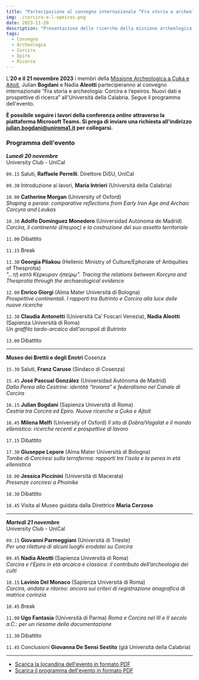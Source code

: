 ```yaml
---
title: "Partecipazione al convegno internazionale “Fra storia e archeologia: Corcira e l’epeiros. Nuovi dati e prospettive di ricerca”"
img: ./corcira-e-l-epeiros.png
date: 2023-11-20
description: "Presentazione delle ricerche della missione archeologica a Çuka e Ajtoit al convegno internazionale “Fra storia e archeologia: Corcira e l’epeiros. Nuovi dati e prospettive di ricerca”"
tags:
  - Convegno
  - Archeologia
  - Corcira
  - Epiro
  - Ricerca
---
```



L'**20 e il 21 novembre 2023** i membri della [Missione Archeologica a Çuka e Ajtoit](../../ricerca/missione-archeologica-sapienza-a-cuka-e-ajtoit-albania/), Julian **Bogdani** e Nadia **Aleotti** parteciperanno al convegno internazionale “Fra storia e archeologia: Corcira e l’epeiros. Nuovi dati e prospettive di ricerca” all'Università della Calabria. Segue il programma dell'evento.

**È possibile seguire i lavori della conferenza _online_ attraverso la piattaforma Microsoft Teams. Si prega di inviare una richiesta all'indirizzo [julian.bogdani@uniroma1.it](mailto:julian.bogdani@uniroma1.it) per collegarsi.**


### Programma dell'evento

***Lunedì 20 novembre***  
University Club - UniCal

```09.15``` Saluti, **Raffaele Perrelli**. Direttore DiSU, UniCal

```09.30``` Introduzione ai lavori, **Maria Intrieri** (Università della Calabria)

```10.00``` **Catherine Morgan** (University of Oxford)  
*Shaping a peraia: comparative reflections from Early Iron Age and Archaic Corcyra and Leukas*

```10.30``` **Adolfo Domínguez Monedero** (Universidad Autόnoma de Madrid)  
*Corcira, il continente (ἔπειρος) e la costruzione del suo assetto territoriale*

```11.00``` Dibattito

```11.15``` Break

```11.30``` **Georgia Pliakou** (Hellenic Ministry of Culture/Ephorate of Antiquities of Thesprotia)  
*"…τῇ κατὰ Κέρκυραν ἠπείρῳ". Tracing the relations between Korcyra and Thesprotia through the archaeological evidence*

```12.00``` **Enrico Giorgi** (Alma Mater Università di Bologna)  
*Prospettive continentali. I rapporti tra Butrinto e Corcira alla luce delle nuove ricerche*

```12.30``` **Claudia Antonetti** (Università Ca’ Foscari Venezia), **Nadia Aleotti** (Sapienza Università di Roma)  
*Un graffito tardo-arcaico dall'acropoli di Butrinto*

```13.00``` Dibattito

***

**Museo dei Brettii e degli Enotri** Cosenza

```15.30``` Saluti, **Franz Caruso** (Sindaco di Cosenza)

```15.45``` **José Pascual González** (Universidad Autόnoma de Madrid)  
*Dalla Perea alla Cestrine: identità “troiana” e federalismo nel Canale di Corcira*

```16.15``` **Julian Bogdani** (Sapienza Università di Roma)  
*Cestria tra Corcira ed Epiro. Nuove ricerche a Çuka e Ajtoit*

```16.45``` **Milena Melfi** (University of Oxford)
*Il sito di Dobra/Vagalat e il mondo ellenistico: ricerche recenti e prospettive di lavoro*

```17.15``` Dibattito

```17.30``` **Giuseppe Lepore** (Alma Mater Università di Bologna)  
*Tombe di Corciresi sulla terraferma: rapporti tra l'isola e la perea in età ellenistica*

```18.00``` **Jessica Piccinini** (Università di Macerata)  
*Presenze corciresi a Phoinike*

```18.30``` Dibattito

```18.45``` Visita al Museo guidata dalla Direttrice **Maria Cerzoso**

***

***Martedì 21 novembre***  
University Club - UniCal

```09.15``` **Giovanni Parmeggiani** (Università di Trieste)  
*Per una rilettura di alcuni luoghi erodotei su Corcira*

```09.45``` **Nadia Aleotti** (Sapienza Università di Roma)  
*Corcira e l’Epiro in età arcaica e classica: il contributo dell’archeologia dei culti*

```10.15``` **Lavinio Del Monaco** (Sapienza Università di Roma)  
*Corcira, andata e ritorno: ancora sui criteri di registrazione anagrafica di matrice corinzia*

```10.45``` Break

```11.00``` **Ugo Fantasia** (Università di Parma)
*Roma e Corcira nel III e II secolo a.C.: per un riesame della documentazione*

```11.30``` Dibattito

```11.45``` Conclusioni **Giovanna De Sensi Sestito** (già Università della Calabria)

***

- [Scarica la locandina dell'evento in formato PDF](./locandina-corcira-e-l-epeiros.pdf)
- [Scarica il programma dell'evento in formato PDF](./programma-corcira-e-l-epeiros.pdf)
